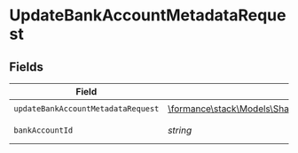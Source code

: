 # UpdateBankAccountMetadataRequest


## Fields

| Field                                                                                                                     | Type                                                                                                                      | Required                                                                                                                  | Description                                                                                                               |
| ------------------------------------------------------------------------------------------------------------------------- | ------------------------------------------------------------------------------------------------------------------------- | ------------------------------------------------------------------------------------------------------------------------- | ------------------------------------------------------------------------------------------------------------------------- |
| `updateBankAccountMetadataRequest`                                                                                        | [\formance\stack\Models\Shared\UpdateBankAccountMetadataRequest](../../Models/Shared/UpdateBankAccountMetadataRequest.md) | :heavy_check_mark:                                                                                                        | N/A                                                                                                                       |
| `bankAccountId`                                                                                                           | *string*                                                                                                                  | :heavy_check_mark:                                                                                                        | The bank account ID.                                                                                                      |